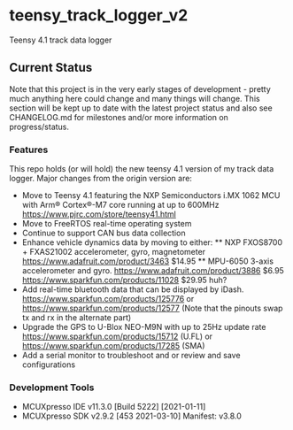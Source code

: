# teensy_track_logger_v2
Teensy 4.1 track data logger

## Current Status
Note that this project is in the very early stages of development - pretty much anything here could change 
and many things will change.  This section will be kept up to date with the latest project status and also
see CHANGELOG.md for milestones and/or more information on progress/status.

### Features
This repo holds (or will hold) the new teensy 4.1 version of my track data logger.
Major changes from the origin version are:

 * Move to Teensy 4.1 featuring the NXP Semiconductors i.MX 1062 MCU with Arm® Cortex®-M7 core
   running at up to 600MHz
   https://www.pjrc.com/store/teensy41.html
 * Move to FreeRTOS real-time operating system
 * Continue to support CAN bus data collection
 * Enhance vehicle dynamics data by moving to either:
   ** NXP FXOS8700 + FXAS21002 accelerometer, gyro, magnetometer
     https://www.adafruit.com/product/3463 $14.95
   ** MPU-6050 3-axis accelerometer and gyro.
     https://www.adafruit.com/product/3886 $6.95 
     https://www.sparkfun.com/products/11028 $29.95 huh?
 * Add real-time bluetooth data that can be displayed by iDash.
   https://www.sparkfun.com/products/125776 or https://www.sparkfun.com/products/12577
   (Note that the pinouts swap tx and rx in the alternate part)
 * Upgrade the GPS to U-Blox NEO-M9N with up to 25Hz update rate
   https://www.sparkfun.com/products/15712 (U.FL) or https://www.sparkfun.com/products/17285 (SMA)
 * Add a serial monitor to troubleshoot and or review and save configurations

### Development Tools
 * MCUXpresso IDE v11.3.0 [Build 5222] [2021-01-11]
 * MCUXpresso SDK v2.9.2 [453 2021-03-10] Manifest: v3.8.0
